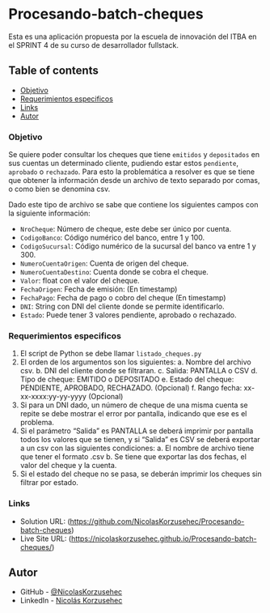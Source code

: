 # Procesando-batch-cheques
Esta es una aplicación propuesta por la escuela de innovación del ITBA en el SPRINT 4 de su curso de desarrollador fullstack.

## Table of contents

  - [Objetivo](#objetivo)
  - [Requerimientos especificos](#requerimientos-especificos)
  - [Links](#links)
  - [Autor](#autor)

### Objetivo
Se quiere poder consultar los cheques que tiene `emitidos` y `depositados` en sus cuentas un determinado cliente, pudiendo estar estos `pendiente`, `aprobado` o `rechazado`.
Para esto la problemática a resolver es que se tiene que obtener la información desde un archivo de texto separado por comas, o como bien se denomina csv.

Dado este tipo de archivo se sabe que contiene los siguientes campos con la siguiente información:
- `NroCheque`: Número de cheque, este debe ser único por cuenta.
- `CodigoBanco`: Código numérico del banco, entre 1 y 100.
- `CodigoSucursal`: Código numérico de la sucursal del banco va entre 1 y 300.
- `NumeroCuentaOrigen`: Cuenta de origen del cheque.
- `NumeroCuentaDestino`: Cuenta donde se cobra el cheque.
- `Valor`: float con el valor del cheque.
- `FechaOrigen`: Fecha de emisión: (En timestamp)
- `FechaPago`: Fecha de pago o cobro del cheque (En timestamp)
- `DNI`: String con DNI del cliente donde se permite identificarlo.
- `Estado`: Puede tener 3 valores pendiente, aprobado o rechazado.

### Requerimientos especificos
1. El script de Python se debe llamar `listado_cheques.py`
2. El orden de los argumentos son los siguientes:
  a. Nombre del archivo csv.
  b. DNI del cliente donde se filtraran.
  c. Salida: PANTALLA o CSV
  d. Tipo de cheque: EMITIDO o DEPOSITADO
  e. Estado del cheque: PENDIENTE, APROBADO, RECHAZADO. (Opcional)
  f. Rango fecha: xx-xx-xxxx:yy-yy-yyyy (Opcional)
3. Si para un DNI dado, un número de cheque de una misma cuenta se repite se debe mostrar el error por pantalla, indicando que ese es el problema.
4. Si el parámetro “Salida” es PANTALLA se deberá imprimir por pantalla todos los valores que se tienen, y si “Salida” es CSV se deberá exportar a un csv con las siguientes condiciones:
  a. El nombre de archivo tiene que tener el formato
  <DNI><TIMESTAMPS ACTUAL>.csv
  b. Se tiene que exportar las dos fechas, el valor del cheque y la cuenta.
5. Si el estado del cheque no se pasa, se deberán imprimir los cheques sin filtrar por estado.

### Links
- Solution URL: (https://github.com/NicolasKorzusehec/Procesando-batch-cheques)
- Live Site URL: (https://nicolaskorzusehec.github.io/Procesando-batch-cheques/)

## Autor
- GitHub - [@NicolasKorzusehec](https://github.com/NicolasKorzusehec)
- LinkedIn - [Nicolás Korzusehec](https://www.linkedin.com/in/nicol%C3%A1s-korzusehec/)
